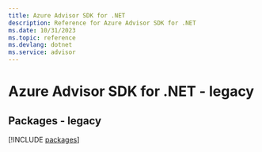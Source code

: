 ```yaml
---
title: Azure Advisor SDK for .NET
description: Reference for Azure Advisor SDK for .NET
ms.date: 10/31/2023
ms.topic: reference
ms.devlang: dotnet
ms.service: advisor
---
```

# Azure Advisor SDK for .NET - legacy
## Packages - legacy
[!INCLUDE [packages](advisor-index.md)]